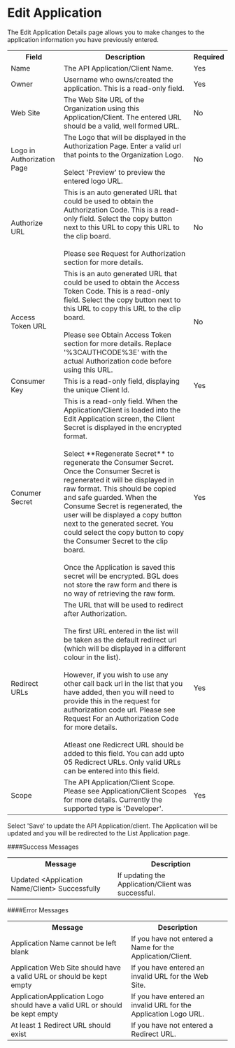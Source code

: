 # Edit Application

The Edit Application Details page allows you to make changes to the application information you have previously entered.  

<table>
    <tr>
        <th>Field</th>
        <th>Description</th>
        <th>Required</th>
    </tr>
    <tr>
        <td>Name</td>
        <td>The API Application/Client Name.</td>
        <td>Yes</td>
    </tr>
    <tr>
        <td>Owner</td>
        <td>Username who owns/created the application.  This is a read-only field.</td>
        <td>Yes</td>
    </tr>
    <tr>
        <td>Web Site</td>
        <td>The Web Site URL of the Organization using this Application/Client.  The entered URL should be a valid, well formed URL.</td>
        <td>No</td>
    </tr>
    <tr>
        <td>Logo in Authorization Page</td>
        <td>The Logo that will be displayed in the Authorization Page.  Enter a valid url that points to the Organization Logo.  <br><br>Select 'Preview' to preview the entered logo URL.</td>
        <td>No</td>
    </tr>
    <tr>
        <td>Authorize URL</td>
        <td>This is an auto generated URL that could be used to obtain the Authorization Code. This is a read-only field.  Select the copy button next to this URL to copy this URL to the clip board.  <br><br>Please see Request for Authorization section for more details.  </td>
        <td>No</td>
    </tr>
    <tr>
        <td>Access Token URL</td>
        <td>This is an auto generated URL that could be used to obtain the Access Token Code.  This is a read-only field. Select the copy button next to this URL to copy this URL to the clip board.  <br><br>Please see Obtain Access Token section for more details.  Replace '%3CAUTHCODE%3E' with the actual Authorization code before using this URL.  </td>
        <td>No</td>
    </tr>
    <tr>
        <td>Consumer Key</td>
        <td>This is a read-only field, displaying the unique Client Id.</td>
        <td>Yes</td>
    </tr>
    <tr>
        <td>Conumer Secret</td>
        <td>This is a read-only field.  When the Application/Client is loaded into the Edit Application screen, the Client Secret is displayed in the encrypted format.
        <br><br>Select **Regenerate Secret** to regenerate the Consumer Secret.  Once the Consumer Secret is regenerated it will be displayed in raw format.  This should be copied and safe guarded. When the Consume Secret is regenerated, the user will be displayed a copy button next to the generated secret.  You could select the copy button to copy the Consumer Secret to the clip board.
        <br><br>Once the Application is saved this secret will be encrypted. BGL does not store the raw form and there is no way of retrieving the raw form.  </td>
        <td>Yes</td>
    </tr>
    <tr>
        <td>Redirect URLs</td>
        <td>The URL that will be used to redirect after Authorization.  <br><br>The first URL entered in the list will be taken as the default redirect url (which will be displayed in a different colour in the list).  <br><br>However, if you wish to use any other call back url in the list that you have added, then you will need to provide this in the request for authorization code url.  Please see Request For an Authorization Code for more details.  <br><br>Atleast one Redicrect URL should be added to this field.  You can add upto 05 Redicrect URLs.  Only valid URLs can be entered into this field.</td>
        <td>Yes</td>
    </tr>
    <tr>
        <td>Scope</td>
        <td>The API Application/Client Scope. Please see Application/Client Scopes for more details.  Currently the supported type is 'Developer'.</td>
        <td>Yes</td>
    </tr>
</table>

Select 'Save' to update the API Application/client. The Application will be updated and you will be redirected to the List Application page.

####Success Messages

<table>
    <tr>
        <th>Message</th>
        <th>Description</th>
    </tr>
    <tr>
        <td>Updated &lt;Application Name/Client&gt; Successfully</td>
        <td>If updating the Application/Client was successful.</td>
    </tr>
</table>


####Error Messages

<table>
    <tr>
        <th>Message</th>
        <th>Description</th>
    </tr>
    <tr>
        <td>Application Name cannot be left blank</td>
        <td>If you have not entered a Name for the Application/Client.</td>
    </tr>
    <tr>
        <td>Application Web Site should have a valid URL or should be kept empty</td>
        <td>If you have entered an invalid URL for the Web Site.</td>
    </tr>
    <tr>
        <td>ApplicationApplication Logo should have a valid URL or should be kept empty</td>
        <td>If you have entered an invalid URL for the Application Logo URL.</td>
    </tr>
    <tr>
        <td>At least 1 Redirect URL should exist</td>
        <td>If you have not entered a Redirect URL.</td>
    </tr>
</table>
